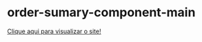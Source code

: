 # order-sumary-component-main

 <a href=" https://thaliagama.github.io/order-sumary-component-main/"> Clique aqui para visualizar o site!</a>

